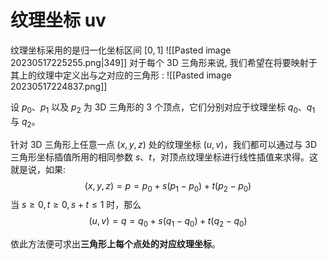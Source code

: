 


# 纹理坐标 uv 
纹理坐标采用的是归一化坐标区间 $[0,1]$
![[Pasted image 20230517225255.png|349]]
对于每个 3D 三角形来说, 我们希望在将要映射于其上的纹理中定义出与之对应的三角形 :
![[Pasted image 20230517224837.png]]

设 $p_0$、$p_1$ 以及 $p_2$ 为 3D 三角形的 3 个顶点，它们分别对应于纹理坐标 $q_0$、$q_1$ 与 $q_2$。

针对 3D 三角形上任意一点 $(x, y, z)$ 处的纹理坐标 $(u,v)$，我们都可以通过与 3D 三角形坐标插值所用的相同参数 $s$、$t$，对顶点纹理坐标进行线性插值来求得。这就是说，如果:
$$
( x, y,z)= p = p_0 + s(p_1 - p_0)+ t(p_2 - p_0)
$$
当 $s\geqslant0,t\geqslant0,s+t\leq1$ 时，那么
$$
(u,v)=q=q_0+s(q_1-q_0)+t(q_2-q_0)
$$

依此方法便可求出**三角形上每个点处的对应纹理坐标**。
